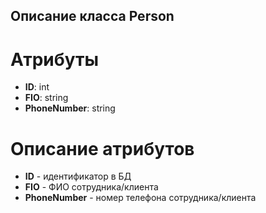 ## Описание класса Person
# Атрибуты
- **ID**: int
- **FIO**: string
- **PhoneNumber**: string
# Описание атрибутов
- **ID** - идентификатор в БД
- **FIO** - ФИО сотрудника/клиента
- **PhoneNumber** - номер телефона сотрудника/клиента
